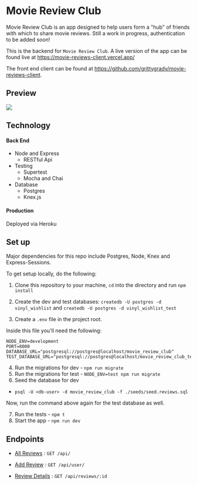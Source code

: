 # Movie Review Club

Movie Review Club is an app designed to help users form a "hub" of friends with which to share movie reviews.
Still a work in progress, authentication to be added soon!

This is the backend for `Movie Review Club`.  A live version of the app can be found live at https://movie-reviews-client.vercel.app/

The front end client can be found at https://github.com/grittygrady/movie-reviews-client.

## Preview

<img src="https://github.com/grittygrady/movie-reviews-client/blob/master/src/images/previews/reviewlist.png">

## Technology

#### Back End

* Node and Express
  * RESTful Api
* Testing
  * Supertest
  * Mocha and Chai
* Database
  * Postgres
  * Knex.js

#### Production

Deployed via Heroku

## Set up

Major dependencies for this repo include Postgres, Node, Knex and Express-Sessions.

To get setup locally, do the following:

1. Clone this repository to your machine, `cd` into the directory and run `npm install`
2. Create the dev and test databases: `createdb -U postgres -d vinyl_wishlist` and `createdb -U postgres -d vinyl_wishlist_test`

3. Create a `.env` file in the project root.

Inside this file you'll need the following:

````
NODE_ENV=development
PORT=8000
DATABASE_URL="postgresql://postgres@localhost/movie_review_club"
TEST_DATABASE_URL="postgresql://postgres@localhost/movie_review_club_test

````

4. Run the migrations for dev - `npm run migrate`
5. Run the migrations for test - `NODE_ENV=test npm run migrate`
6. Seed the database for dev

* `psql -U <db-user> -d movie_review_club -f ./seeds/seed.reviews.sql`

Now, run the command above again for the test database as well.

7. Run the tests - `npm t`
8. Start the app - `npm run dev`

## Endpoints

* [All Reviews](documentation/allreviews.md) : `GET /api/`

* [Add Review](documentation/addreview.md) : `GET /api/user/`

* [Review Details](documentation/reviewdetail.md) : `GET /api/reviews/:id`
